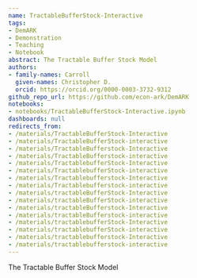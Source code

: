 ```yaml
---
name: TractableBufferStock-Interactive
tags:
- DemARK
- Demonstration
- Teaching
- Notebook
abstract: The Tractable Buffer Stock Model
authors:
- family-names: Carroll
  given-names: Christopher D.
  orcid: https://orcid.org/0000-0003-3732-9312
github_repo_url: https://github.com/econ-ark/DemARK
notebooks:
- notebooks/TractableBufferStock-Interactive.ipynb
dashboards: null
redirects_from:
- /materials/TractableBufferStock-Interactive
- /materials/TractableBufferStock-interactive
- /materials/TractableBufferstock-Interactive
- /materials/TractableBufferstock-interactive
- /materials/TractablebufferStock-Interactive
- /materials/TractablebufferStock-interactive
- /materials/Tractablebufferstock-Interactive
- /materials/Tractablebufferstock-interactive
- /materials/tractableBufferStock-Interactive
- /materials/tractableBufferStock-interactive
- /materials/tractableBufferstock-Interactive
- /materials/tractableBufferstock-interactive
- /materials/tractablebufferStock-Interactive
- /materials/tractablebufferStock-interactive
- /materials/tractablebufferstock-Interactive
- /materials/tractablebufferstock-interactive
---
```


The Tractable Buffer Stock Model
